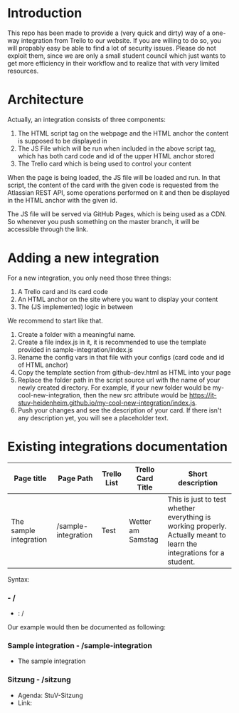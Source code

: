 # Introduction

This repo has been made to provide a (very quick and dirty) way of a one-way integration from Trello to our website.
If you are willing to do so, you will propably easy be able to find a lot of security issues. Please do not exploit them, since we are only a small student council which just wants to get more efficiency in their workflow and to realize that with very limited resources.

# Architecture

Actually, an integration consists of three components:

1. The HTML script tag on the webpage and the HTML anchor the content is supposed to be displayed in
2. The JS File which will be run when included in the above script tag, which has both card code and id of the upper HTML anchor stored
3. The Trello card which is being used to control your content

When the page is being loaded, the JS file will be loaded and run. In that script, the content of the card with the given code is requested from the Atlassian REST API, some operations performed on it and then be displayed in the HTML anchor with the given id.

The JS file will be served via GitHub Pages, which is being used as a CDN. So whenever you push something on the master branch, it will be accessible through the link.

# Adding a new integration

For a new integration, you only need those three things:

1. A Trello card and its card code
2. An HTML anchor on the site where you want to display your content
3. The (JS implemented) logic in between

We recommend to start like that.

1. Create a folder with a meaningful name.
2. Create a file index.js in it, it is recommended to use the template provided in sample-integration/index.js
3. Rename the config vars in that file with your configs (card code and id of HTML anchor)
4. Copy the template section from github-dev.html as HTML into your page
5. Replace the folder path in the script source url with the name of your newly created directory. For example, if your new folder would be my-cool-new-integration, then the new src attribute would be https://it-stuv-heidenheim.github.io/my-cool-new-integration/index.js.
6. Push your changes and see the description of your card. If there isn't any description yet, you will see a placeholder text.

# Existing integrations documentation

| Page title             | Page Path           | Trello List | Trello Card Title | Short description                                                                                                    |
| ---------------------- | ------------------- | ----------- | ----------------- | -------------------------------------------------------------------------------------------------------------------- |
| The sample integration | /sample-integration | Test        | Wetter am Samstag | This is just to test whether everything is working properly. Actually meant to learn the integrations for a student. |

Syntax:

### <PAGE TITLE> - /<PATH>

- <FUNCTIONAL NAME>: <TRELLO LIST>/<TRELLO CARD TITLE>

Our example would then be documented as following:

### Sample integration - /sample-integration

- The sample integration

### Sitzung - /sitzung

- Agenda: StuV-Sitzung
- Link:
